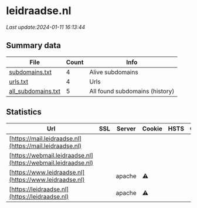# leidraadse.nl
*Last update:2024-01-11 16:13:44*
## Summary data
| File       | Count | Info |
|------------|-------|------|
|[subdomains.txt](/data/leidraadse/subdomains.txt)|4|Alive subdomains|
|[urls.txt](/data/leidraadse/urls.txt)|4|Urls|
|[all_subdomains.txt](/data/leidraadse/all_subdomains.txt)|5|All found subdomains (history)|
## Statistics
| Url | SSL | Server | Cookie | HSTS | CSP | XFO | XXP | RP | Tech |
|------------|-------|------|------|------|------|------|------|------|------|
|[https://mail.leidraadse.nl](https://mail.leidraadse.nl)| | | | | | | |:white_check_mark: | |Apache HTTP Server| |
|[https://webmail.leidraadse.nl](https://webmail.leidraadse.nl)| | | | | | | |:white_check_mark: | |Apache HTTP Server P...| |
|[https://www.leidraadse.nl](https://www.leidraadse.nl)| |apache|:warning: | | | | |:white_check_mark: | |Apache HTTP Server P...| |
|[https://leidraadse.nl](https://leidraadse.nl)| |apache|:warning: | | | | |:white_check_mark: | |Apache HTTP Server P...| |